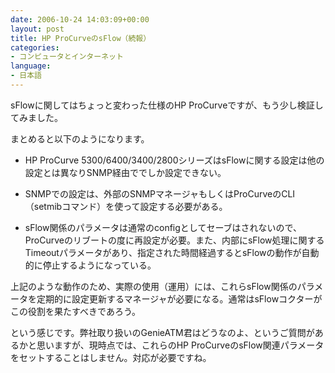 ```yaml
---
date: 2006-10-24 14:03:09+00:00
layout: post
title: HP ProCurveのsFlow（続報）
categories:
- コンピュータとインターネット
language:
- 日本語
---
```


sFlowに関してはちょっと変わった仕様のHP ProCurveですが、もう少し検証してみました。

まとめると以下のようになります。



 	
  * HP ProCurve 5300/6400/3400/2800シリーズはsFlowに関する設定は他の設定とは異なりSNMP経由ででしか設定できない。

 	
  * SNMPでの設定は、外部のSNMPマネージャもしくはProCurveのCLI（setmibコマンド）を使って設定する必要がある。

 	
  * sFlow関係のパラメータは通常のconfigとしてセーブはされないので、ProCurveのリブートの度に再設定が必要。また、内部にsFlow処理に関するTimeoutパラメータがあり、指定された時間経過するとsFlowの動作が自動的に停止するようになっている。


上記のような動作のため、実際の使用（運用）には、これらsFlow関係のパラメータを定期的に設定更新するマネージャが必要になる。通常はsFlowコクターがこの役割を果たすべきであろう。

という感じです。弊社取り扱いのGenieATM君はどうなのよ、というご質問があるかと思いますが、現時点では、これらのHP ProCurveのsFlow関連パラメータをセットすることはしません。対応が必要ですね。
